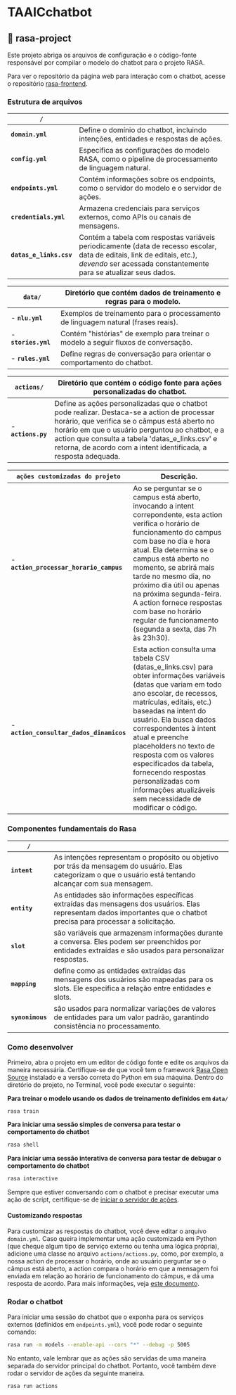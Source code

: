# TAAICchatbot

## 🤖 rasa-project

Este projeto abriga os arquivos de configuração e o código-fonte responsável por compilar o modelo do chatbot para o projeto RASA.

Para ver o repositório da página web para interação com o chatbot, acesse o repositório [rasa-frontend](https://github.com/ifscbot/rasa-frontend).

### Estrutura de arquivos

| **`/`**                  |                                                                                             |
|--------------------------|---------------------------------------------------------------------------------------------|
| **`domain.yml`**         | Define o domínio do chatbot, incluindo intenções, entidades e respostas de ações.           |
| **`config.yml`**         | Especifica as configurações do modelo RASA, como o pipeline de processamento de linguagem natural. |
| **`endpoints.yml`**      | Contém informações sobre os endpoints, como o servidor do modelo e o servidor de ações.     |
| **`credentials.yml`**    | Armazena credenciais para serviços externos, como APIs ou canais de mensagens.              |
| **`datas_e_links.csv`**  | Contém a tabela com respostas variáveis periodicamente (data de recesso escolar, data de editais, link de editais, etc.), *devendo* ser acessada constantemente para se atualizar seus dados. |

| **`data/`**              | Diretório que contém dados de treinamento e regras para o modelo.                           |
|--------------------------|---------------------------------------------------------------------------------------------|
| - **`nlu.yml`**          | Exemplos de treinamento para o processamento de linguagem natural (frases reais).           |
| - **`stories.yml`**      | Contém "histórias" de exemplo para treinar o modelo a seguir fluxos de conversação.         |
| - **`rules.yml`**        | Define regras de conversação para orientar o comportamento do chatbot.                      |

| **`actions/`**           | Diretório que contém o código fonte para ações personalizadas do chatbot.                   |
|--------------------------|---------------------------------------------------------------------------------------------|
| - **`actions.py`**       | Define as ações personalizadas que o chatbot pode realizar. Destaca-se a action de processar horário, que verifica se o câmpus está aberto no horário em que o usuário perguntou ao chatbot, e a action que consulta a tabela 'datas_e_links.csv' e retorna, de acordo com a intent identificada, a resposta adequada. |

| **`ações customizadas do projeto`**           | Descrição.                   |
|--------------------------|---------------------------------------------------------------------------------------------|
| - **`action_processar_horario_campus`**       | Ao se perguntar se o campus está aberto, invocando a intent correpondente, esta action verifica o horário de funcionamento do campus com base no dia e hora atual. Ela determina se o campus está aberto no momento, se abrirá mais tarde no mesmo dia, no próximo dia útil ou apenas na próxima segunda-feira. A action fornece respostas com base no horário regular de funcionamento (segunda a sexta, das 7h às 23h30). |
| - **`action_consultar_dados_dinamicos`**       | Esta action consulta uma tabela CSV (datas_e_links.csv) para obter informações variáveis (datas que variam em todo ano escolar, de recessos, matrículas, editais, etc.) baseadas na intent do usuário. Ela busca dados correspondentes à intent atual e preenche placeholders no texto de resposta com os valores especificados da tabela, fornecendo respostas personalizadas com informações atualizáveis sem necessidade de modificar o código. |

### Componentes fundamentais do Rasa

| **`/`**                  |                                                                                             |
|--------------------------|---------------------------------------------------------------------------------------------|
| **`intent`**             | As intenções representam o propósito ou objetivo por trás da mensagem do usuário. Elas categorizam o que o usuário está tentando alcançar com sua mensagem. |
| **`entity`**             | As entidades são informações específicas extraídas das mensagens dos usuários. Elas representam dados importantes que o chatbot precisa para processar a solicitação. |
| **`slot`**               | são variáveis que armazenam informações durante a conversa. Eles podem ser preenchidos por entidades extraídas e são usados para personalizar respostas. |
| **`mapping`**            | define como as entidades extraídas das mensagens dos usuários são mapeadas para os slots. Ele especifica a relação entre entidades e slots. |
| **`synonimous`**         | são usados para normalizar variações de valores de entidades para um valor padrão, garantindo consistência no processamento. |

### Como desenvolver

Primeiro, abra o projeto em um editor de código fonte e edite os arquivos da maneira necessária. Certifique-se de que você tem o framework [Rasa Open Source](https://rasa.com/docs/rasa/installation/installing-rasa-open-source/) instalado e a versão correta do Python em sua máquina. Dentro do diretório do projeto, no Terminal, você pode executar o seguinte:

**Para treinar o modelo usando os dados de treinamento definidos em `data/`** 
```
rasa train
```

**Para iniciar uma sessão simples de conversa para testar o comportamento do chatbot**
```bash
rasa shell
```

**Para iniciar uma sessão interativa de conversa para testar de debugar o comportamento do chatbot**
```bash
rasa interactive
```

Sempre que estiver conversando com o chatbot e precisar executar uma ação de script, certifique-se de [iniciar o servidor de ações](#rodar-o-chatbot).

#### Customizando respostas

Para customizar as respostas do chatbot, você deve editar o arquivo `domain.yml`. Caso queira implementar uma ação customizada em Python (que cheque algum tipo de serviço externo ou tenha uma lógica própria), adicione uma classe no arquivo `actions/actions.py`, como, por exemplo, a nossa action de processar o horário, onde ao usuário perguntar se o câmpus está aberto, a action compara o horário em que a mensagem foi enviada em relação ao horário de funcionamento do câmpus, e dá uma resposta de acordo. Para mais informações, veja [este documento](https://rasa.com/docs/rasa/actions/).

### Rodar o chatbot

Para iniciar uma sessão do chatbot que o exponha para os serviços externos (definidos em `endpoints.yml`), você pode rodar o seguinte comando: 

```bash
rasa run -m models --enable-api --cors "*" --debug -p 5005
```

No entanto, vale lembrar que as ações são servidas de uma maneira separada do servidor principal do chatbot. Portanto, você também deve rodar o servidor de ações da seguinte maneira.

```bash
rasa run actions
```
